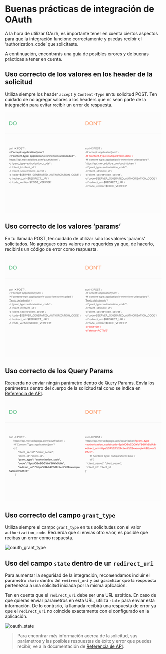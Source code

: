 # Buenas prácticas de integración de OAuth

A la hora de utilizar OAuth, es importante tener en cuenta ciertos aspectos para que la integración funcione correctamente y puedas recibir el ‘authorization_code’ que solicitaste.

A continuación, encontrarás una guía de posibles errores y de buenas prácticas a tener en cuenta. 

## Uso correcto de los valores en los header de la solicitud

Utiliza siempre los header `accept` y `Content-Type` en tu solicitud POST. Ten cuidado de no agregar valores a los headers que no sean parte de la integración para evitar recibir un error de respuesta.

![oauth_header](/images/oauth/oauth_header.png)

## Uso correcto de los valores ‘params’

En tu llamada POST, ten cuidado de utilizar sólo los valores ‘params’ solicitados. No agregues otros valores no requeridos ya que, de hacerlo, recibirás un código de error como respuesta.

![oauth_params](/images/oauth/oauth-1.png)


## Uso correcto de los Query Params

Recuerda no enviar ningún parámetro dentro de Query Params. Envía los parámetros dentro del cuerpo de la solicitud tal como se indica en [Referencia de API](/developers/es/reference/oauth/_oauth_token/post).

![oauth_queryparams](/images/oauth/oauth_queryparams.png)

## Uso correcto del campo `grant_type`

Utiliza siempre el campo `grant_type` en tus solicitudes con el valor `authorization_code`. Recuerda que si envias otro valor, es posible que recibas un error como respuesta.

![oauth_grant_type](/image/oauth/oauth_grant_type.png)

## Uso del campo `state` dentro de un `redirect_uri`

Para aumentar la seguridad de la integración, recomendamos incluir el parámetro `state` dentro del `redirect_uri` y así garantizar que la respuesta pertenezca a una solicitud iniciada por la misma aplicación. 

Ten en cuenta que el `redirect_uri` debe ser una URL estática. En caso de que quieras enviar parametros en esta URL, utiliza `state` para enviar esta información. De lo contrario, la llamada recibirá una respuesta de error ya que el `redirect_uri` no coincide exactamente con el configurado en la aplicación.

![oauth_state](/image/oauth/oauth_state.png)

> Para encontrar más información acerca de la solicitud, sus parámetros y las posibles respuestas de éxito y error que puedes recibir, ve a la documentación de [Referencia de API](/developers/es/reference/oauth/_oauth_token/post).



